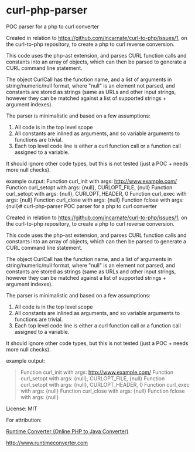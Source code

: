 # curl-php-parser
POC parser for a php to curl converter


Created in relation to https://github.com/incarnate/curl-to-php/issues/1, on the curl-to-php repository, to create a php to curl reverse conversion.

This code uses the php-ast extension, and parses CURL function calls and constants into an array of objects, which can then be parsed to generate a CURL command line statement.

The object CurlCall has the function name, and a list of arguments in string/numeric/null format, where "null" is an element not parsed, and constants are stored as strings (same as URLs and other input strings, however they can be matched against a list of supported strings + argument indexes).

The parser is minimalistic and based on a few assumptions:
1) All code is in the top level scope
2) All constants are inlined as arguments, and so variable arguments to functions are trivial.
3) Each top level code line is either a curl function call or a function call assigned to a variable.

It should ignore other code types, but this is not tested (just a POC + needs more null checks).

example output:
Function curl_init with args: http://www.example.com/
Function curl_setopt with args: {null}, CURLOPT_FILE, {null}
Function curl_setopt with args: {null}, CURLOPT_HEADER, 0
Function curl_exec with args: {null}
Function curl_close with args: {null}
Function fclose with args: {null}# curl-php-parser
POC parser for a php to curl converter


Created in relation to https://github.com/incarnate/curl-to-php/issues/1, on the curl-to-php repository, to create a php to curl reverse conversion.

This code uses the php-ast extension, and parses CURL function calls and constants into an array of objects, which can then be parsed to generate a CURL command line statement.

The object CurlCall has the function name, and a list of arguments in string/numeric/null format, where "null" is an element not parsed, and constants are stored as strings (same as URLs and other input strings, however they can be matched against a list of supported strings + argument indexes).

The parser is minimalistic and based on a few assumptions:
1) All code is in the top level scope
2) All constants are inlined as arguments, and so variable arguments to functions are trivial.
3) Each top level code line is either a curl function call or a function call assigned to a variable.

It should ignore other code types, but this is not tested (just a POC + needs more null checks).

example output:
> Function curl_init with args: http://www.example.com/
> Function curl_setopt with args: {null}, CURLOPT_FILE, {null}
> Function curl_setopt with args: {null}, CURLOPT_HEADER, 0
> Function curl_exec with args: {null}
> Function curl_close with args: {null}
> Function fclose with args: {null}

License: MIT

For attribution:

[Runtime Converter (Online PHP to Java Converter)](http://www.runtimeconverter.com)

http://www.runtimeconverter.com
